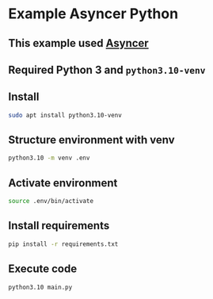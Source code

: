 # Example Asyncer Python

## This example used [Asyncer](https://asyncer.tiangolo.com/)

## Required Python 3 and `python3.10-venv`

## Install

```bash
sudo apt install python3.10-venv
```

## Structure environment with venv

```bash
python3.10 -m venv .env
```

## Activate environment

```bash
source .env/bin/activate
```

## Install requirements

```bash
pip install -r requirements.txt
```

## Execute code

```bash
python3.10 main.py
```

